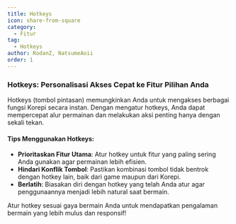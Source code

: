 ```yaml
---
title: Hotkeys
icon: share-from-square
category:
  - Fitur
tag:
  - Hotkeys
author: RodanZ, NatsumeAoii
order: 1
---
```


### Hotkeys: Personalisasi Akses Cepat ke Fitur Pilihan Anda

Hotkeys (tombol pintasan) memungkinkan Anda untuk mengakses berbagai fungsi Korepi secara instan. Dengan mengatur hotkeys, Anda dapat mempercepat alur permainan dan melakukan aksi penting hanya dengan sekali tekan.

#### Tips Menggunakan Hotkeys:
- **Prioritaskan Fitur Utama**: Atur hotkey untuk fitur yang paling sering Anda gunakan agar permainan lebih efisien.
- **Hindari Konflik Tombol**: Pastikan kombinasi tombol tidak bentrok dengan hotkey lain, baik dari game maupun dari Korepi.
- **Berlatih**: Biasakan diri dengan hotkey yang telah Anda atur agar penggunaannya menjadi lebih natural saat bermain.

Atur hotkey sesuai gaya bermain Anda untuk mendapatkan pengalaman bermain yang lebih mulus dan responsif!